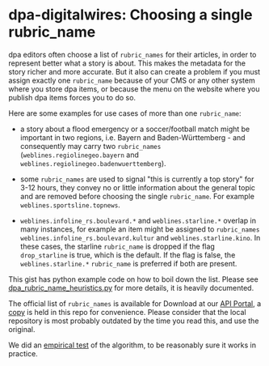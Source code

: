 # dpa-digitalwires: Choosing a single rubric_name


dpa editors often choose a list of `rubric_names` for their articles, in order to represent better what a story is about. 
This makes the metadata for the story richer and more accurate. But it also can create a problem if you must assign exactly one `rubric_name` because of your CMS or any other system where you store dpa items, or because the menu on the website where you publish dpa items forces you to do so. 

Here are some examples for use cases of more than one `rubric_name`:

   * a story about a flood emergency or a soccer/football match might be important in two regions, i.e. Bayern and Baden-Württemberg - and consequently may carry two `rubric_names` (`weblines.regiolinegeo.bayern` and `weblines.regiolinegeo.badenwuerttemberg`).

   * some `rubric_names` are used to signal "this is currently a top story" for 3-12 hours, they convey no or little information about the general topic and are removed before choosing the single `rubric_name`. For example `weblines.sportsline.topnews`.
   
   * `weblines.infoline_rs.boulevard.*` and `weblines.starline.*` overlap in many instances, for example an item might be assigned to `rubric_names` `weblines.infoline_rs.boulevard.kultur` and `weblines.starline.kino`. In these cases, the starline `rubric_name` is dropped if the flag `drop_starline` is true, which is the default. If the flag is false, the `weblines.starline.*` `rubric_name` is preferred if both are present. 


This gist has python example code on how to boil down the list. Please see [dpa_rubric_name_heuristics.py](dpa_rubric_name_heuristics.py) for more details, it is heavily documented.

The official list of `rubric_names` is available for Download at our [API Portal](https://api-portal.dpa-newslab.com/doc/format#hinweise-f%C3%BCr-bezieher-der-dpa-weblines-im-nitf-format), a [copy](20220405_qcodes_rubric.csv) is held in this repo for convenience. Please consider that the local repository is most probably outdated by the time you read this, and use the original.

We did an [empirical test](DETAILS.md) of the algorithm, to be reasonably sure it works in practice.

